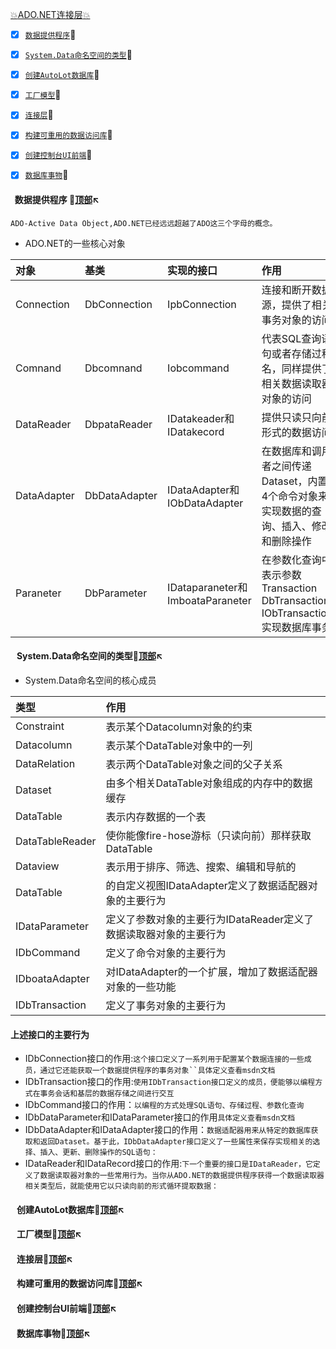<a  id="top" href="#top">:collision:ADO.NET连接层:collision: </a>


- [x] <a href="#01">`数据提供程序`</a>:sunflower:
- [x] <a href="#02">`System.Data命名空间的类型`</a>:sunflower:
- [x] <a href="#03">`创建AutoLot数据库`</a>:sunflower:
- [x] <a href="#04">`工厂模型`</a>:sunflower:
- [x] <a href="#05">`连接层`</a>:sunflower:
- [x] <a href="#06">`构建可重用的数据访问库`</a>:sunflower:
- [x] <a href="#07">`创建控制台UI前端`</a>:sunflower:
- [x] <a href="#08">`数据库事物`</a>:sunflower:




#### &nbsp;&nbsp;数据提供程序 <a id="01"></a>:flags:<a href="#top">顶部</a>:arrow_upper_left:
`ADO-Active Data Object,ADO.NET已经远远超越了ADO这三个字母的概念。`

* ADO.NET的一些核心对象

|对象|基类|实现的接口|作用|
|:--|:--|:--|:--|
Connection|DbConnection|IpbConnection|连接和断开数据源，提供了相关事务对象的访问
Comnand| Dbcomnand|Iobcommand|代表SQL查询语句或者存储过程名，同样提供了相关数据读取器对象的访问
DataReader |DbpataReader|IDatakeader和IDatakecord|提供只读只向前形式的数据访问
DataAdapter |DbDataAdapter |IDataAdapter和IObDataAdapter| 在数据库和调用者之间传递Dataset，内置4个命令对象来实现数据的查询、插入、修改和删除操作
Paraneter|DbParameter|IDataparaneter和ImboataParaneter |在参数化查询中表示参数Transaction DbTransaction IObTransaction实现数据库事务

#### &nbsp;&nbsp; System.Data命名空间的类型<a id="02"></a>:flags:<a href="#top">顶部</a>:arrow_upper_left:
* System.Data命名空间的核心成员

|类型|作用|
|:--|:--|
Constraint|表示某个Datacolumn对象的约束
Datacolumn|表示某个DataTable对象中的一列
DataRelation|表示两个DataTable对象之间的父子关系
Dataset|由多个相关DataTable对象组成的内存中的数据缓存
DataTable|表示内存数据的一个表
DataTableReader|使你能像fire-hose游标（只读向前）那样获取DataTable
Dataview|表示用于排序、筛选、搜索、编辑和导航的
DataTable|的自定义视图IDataAdapter定义了数据适配器对象的主要行为
IDataParameter|定义了参数对象的主要行为IDataReader定义了数据读取器对象的主要行为
IDbCommand|定义了命令对象的主要行为
IDboataAdapter|对IDataAdapter的一个扩展，增加了数据适配器对象的一些功能
IDbTransaction|定义了事务对象的主要行为

#### 上述接口的主要行为
* IDbConnection接口的作用:`这个接口定义了一系列用于配置某个数据连接的一些成员，通过它还能获取一个数据提供程序的事务对象``具体定义查看msdn文档`
* IDbTransaction接口的作用:`使用IDbTransaction接口定义的成员，便能够以编程方式在事务会话和基层的数据存储之间进行交互`
* IDbCommand接口的作用：`以编程的方式处理SQL语句、存储过程、参数化查询`
* IDbDataParameter和IDataParameter接口的作用`具体定义查看msdn文档`
* IDbDataAdapter和IDataAdapter接口的作用：`数据适配器用来从特定的数据库获取和返回Dataset。基于此，IDbDataAdapter接口定义了一些属性来保存实现相关的选择、插入、更新、删除操作的SQL语句：`
* IDataReader和IDataRecord接口的作用:`下一个重要的接口是IDataReader，它定义了数据读取器对象的一些常用行为。当你从ADO.NET的数据提供程序获得一个数据读取器相关类型后，就能使用它以只读向前的形式循环提取数据：`



#### &nbsp;&nbsp; 创建AutoLot数据库<a id="03"></a>:flags:<a href="#top">顶部</a>:arrow_upper_left:


#### &nbsp;&nbsp; 工厂模型<a id="04"></a>:flags:<a href="#top">顶部</a>:arrow_upper_left:


#### &nbsp;&nbsp; 连接层<a id="05"></a>:flags:<a href="#top">顶部</a>:arrow_upper_left:


#### &nbsp;&nbsp; 构建可重用的数据访问库<a id="06"></a>:flags:<a href="#top">顶部</a>:arrow_upper_left:


#### &nbsp;&nbsp; 创建控制台UI前端<a id="07"></a>:flags:<a href="#top">顶部</a>:arrow_upper_left:


#### &nbsp;&nbsp; 数据库事物<a id="08"></a>:flags:<a href="#top">顶部</a>:arrow_upper_left:









